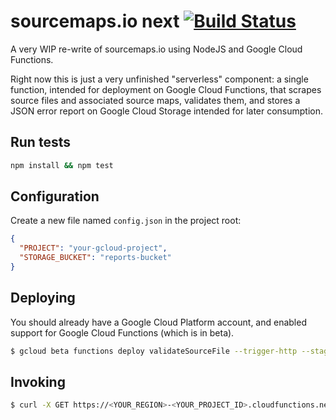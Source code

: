 # sourcemaps.io next [![Build Status](https://travis-ci.org/benvinegar/sourcemapsio-next.svg?branch=master)](https://travis-ci.org/benvinegar/sourcemapsio-next)

A very WIP re-write of sourcemaps.io using NodeJS and Google Cloud Functions.

Right now this is just a very unfinished "serverless" component: a single function, intended for deployment on Google Cloud Functions, that scrapes source files and associated source maps, validates them, and stores a JSON error report on Google Cloud Storage intended for later consumption.

## Run tests

```bash
npm install && npm test
```

## Configuration

Create a new file named `config.json` in the project root:

```json
{
  "PROJECT": "your-gcloud-project",
  "STORAGE_BUCKET": "reports-bucket"
}
```

## Deploying

You should already have a Google Cloud Platform account, and enabled support for Google Cloud Functions (which is in beta).

```bash
$ gcloud beta functions deploy validateSourceFile --trigger-http --stage-bucket mybucket
```

## Invoking

```bash
$ curl -X GET https://<YOUR_REGION>-<YOUR_PROJECT_ID>.cloudfunctions.net/validate?url=http://example.org/static/app.js
```
